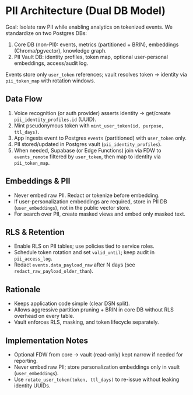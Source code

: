 # PII Architecture (Dual DB Model)

Goal: Isolate raw PII while enabling analytics on tokenized events. We standardize on two Postgres DBs:

1. Core DB (non-PII): events, metrics (partitioned + BRIN), embeddings (Chroma/pgvector), knowledge graph.
2. PII Vault DB: identity profiles, token map, optional user-personal embeddings, access/audit log.

Events store only `user_token` references; vault resolves token → identity via `pii_token_map` with rotation windows.

## Data Flow
1. Voice recognition (or auth provider) asserts identity → get/create `pii_identity_profiles.id` (UUID).
2. Mint pseudonymous token with `mint_user_token(id, purpose, ttl_days)`.
3. App ingests event to Postgres `events` (partitioned) with `user_token` only.
4. PII stored/updated in Postgres vault (`pii_identity_profiles`).
5. When needed, Supabase (or Edge Functions) join via FDW to `events_remote` filtered by `user_token`, then map to identity via `pii_token_map`.

## Embeddings & PII
- Never embed raw PII. Redact or tokenize before embedding.
- If user-personalization embeddings are required, store in PII DB (`user_embeddings`), not in the public vector store.
- For search over PII, create masked views and embed only masked text.

## RLS & Retention
- Enable RLS on PII tables; use policies tied to service roles.
- Schedule token rotation and set `valid_until`; keep audit in `pii_access_log`.
- Redact `events.data_payload_raw` after N days (see `redact_raw_payload_older_than`).

## Rationale
- Keeps application code simple (clear DSN split).
- Allows aggressive partition pruning + BRIN in core DB without RLS overhead on every table.
- Vault enforces RLS, masking, and token lifecycle separately.

## Implementation Notes
- Optional FDW from core → vault (read-only) kept narrow if needed for reporting.
- Never embed raw PII; store personalization embeddings only in vault (`user_embeddings`).
- Use `rotate_user_token(token, ttl_days)` to re-issue without leaking identity UUIDs.
